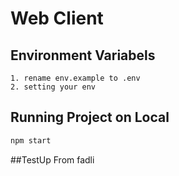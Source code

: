 # Web Client


## Environment Variabels
```
1. rename env.example to .env
2. setting your env
```
## Running Project on Local
```sh
npm start
```

##TestUp
From fadli